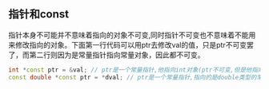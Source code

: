 ## 指针和const

指针本身不可能并不意味着指向的对象不可变,同时指针不可变也不意味着不能用来修改指向的对象。下面第一行代码可以用ptr去修改val的值，只是ptr不可变罢了，而第二行则因为是常量指针指向常量对象，因此都不可变。

```c++
int *const ptr = &val; // ptr是一个常量指针,他指向int对象(ptr不可变,但是他指向的int对象可变)
const double *const ptr = *dval; // ptr是一个常量指针,指向的是double类型的常量对象(ptr不可变,dval也不可变)
```


